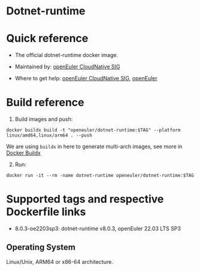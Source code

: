 # Dotnet-runtime

# Quick reference

- The official dotnet-runtime docker image.

- Maintained by: [openEuler CloudNative SIG](https://gitee.com/openeuler/cloudnative)

- Where to get help: [openEuler CloudNative SIG](https://gitee.com/openeuler/cloudnative), [openEuler](https://gitee.com/openeuler/community)

# Build reference

1. Build images and push:
```shell
docker buildx build -t "openeuler/dotnet-runtime:$TAG" --platform linux/amd64,linux/arm64 . --push
```

We are using `buildx` in here to generate multi-arch images, see more in [Docker Buildx](https://docs.docker.com/buildx/working-with-buildx/)

2. Run:
```shell
docker run -it --rm -name dotnet-runtime openeuler/dotnet-runtime:$TAG
```

# Supported tags and respective Dockerfile links

- 8.0.3-oe2203sp3: dotnet-runtime v8.0.3, openEuler 22.03 LTS SP3

## Operating System
Linux/Unix, ARM64 or x86-64 architecture.
